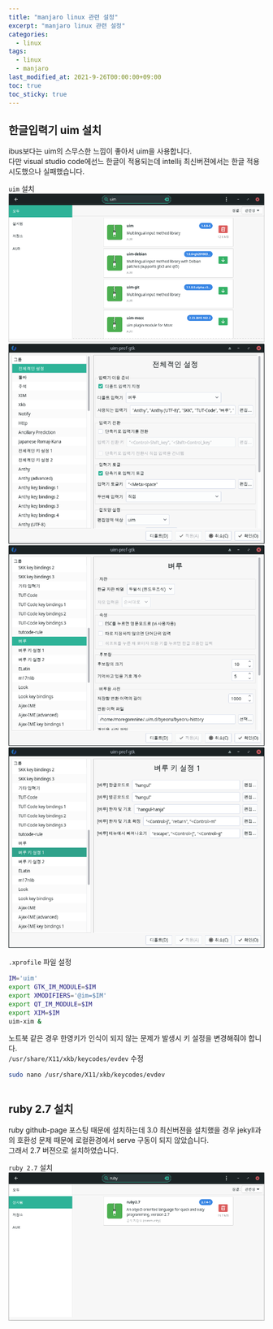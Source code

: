 ```yaml
---
title: "manjaro linux 관련 설정"
excerpt: "manjaro linux 관련 설정"
categories: 
  - linux
tags: 
  - linux
  - manjaro
last_modified_at: 2021-9-26T00:00:00+09:00
toc: true
toc_sticky: true
---
```


## 한글입력기 uim 설치
ibus보다는 uim의 스무스한 느낌이 좋아서 uim을 사용합니다.  
다만 visual studio code에선느 한글이 적용되는데 intellij 최신버젼에서는 한글 적용 시도했으나 실패했습니다.

`uim` 설치
<img src="/assets/images/posts/linux/manjaro/install-uim.png">
<img src="/assets/images/posts/linux/manjaro/config-uim-1.png">
<img src="/assets/images/posts/linux/manjaro/config-uim-2.png">
<img src="/assets/images/posts/linux/manjaro/config-uim-3.png">

`.xprofile` 파일 설정
```sh
IM='uim'
export GTK_IM_MODULE=$IM
export XMODIFIERS='@im=$IM'
export QT_IM_MODULE=$IM
export XIM=$IM
uim-xim &
```

노트북 같은 경우 한영키가 인식이 되지 않는 문제가 발생시 키 설정을 변경해줘야 합니다.  
`/usr/share/X11/xkb/keycodes/evdev` 수정
```sh
sudo nano /usr/share/X11/xkb/keycodes/evdev
```
```vim

```

## ruby 2.7 설치
ruby github-page 포스팅 때문에 설치하는데 3.0 최신버젼을 설치했을 경우 jekyll과의 호환성 문제 때문에 로컬환경에서 serve 구동이 되지 않았습니다.  
그래서 2.7 버젼으로 설치하였습니다.

`ruby 2.7` 설치
<img src="/assets/images/posts/linux/manjaro/install-ruby.png">